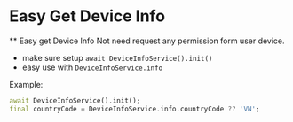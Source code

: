 
# Easy Get Device Info
** Easy get Device Info Not need request any permission form user device.
- make sure setup `await DeviceInfoService().init()` 
- easy use with `DeviceInfoService.info`

Example:

```dart
await DeviceInfoService().init();
final countryCode = DeviceInfoService.info.countryCode ?? 'VN';
```

